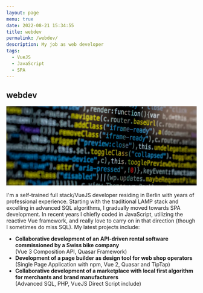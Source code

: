 ```yaml
---
layout: page
menu: true
date: 2022-08-21 15:34:55
title: webdev
permalink: /webdev/
description: My job as web developer
tags:
  - VueJS
  - JavaScript
  - SPA
---
```

<h2>webdev</h2>
<img src="/assets/img/uploads/code.webp" alt="Javascript Code">

I'm a self-trained full stack/VueJS developer residing in Berlin with years of professional experience. Starting with the traditional LAMP stack and excelling in advanced SQL algorithms, I gradually moved towards SPA development. In recent years I chiefly coded in JavaScript, utilizing the reactive Vue framework, and really love to carry on in that direction (though I sometimes do miss SQL). My latest projects include:

* **Collaborative development of an API-driven rental software commissioned by a Swiss bike company**\
  (Vue 3 Composition API, Quasar Framework)
* **Development of a page builder as design tool for web shop operators**\
  (Single Page Application with npm, Vue 2, Quasar and TipTap)
* **Collaborative development of a marketplace with local first algorithm for merchants and brand manufacturers**\
  (Advanced SQL, PHP, VueJS Direct Script include)
